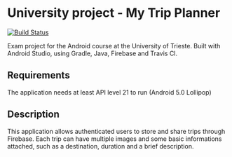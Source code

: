 # University project - My Trip Planner
[![Build Status](https://app.travis-ci.com/peiva-git/progetto_android.svg?branch=master)](https://app.travis-ci.com/peiva-git/progetto_android)

Exam project for the Android course at the University of Trieste. Built with Android Studio, using Gradle, Java, Firebase and Travis CI. 

## Requirements
The application needs at least API level 21 to run (Android 5.0 Lollipop)

## Description
This application allows authenticated users to store and share trips through Firebase. Each trip can have multiple images and some basic informations attached, such as a destination, duration and a brief description.
